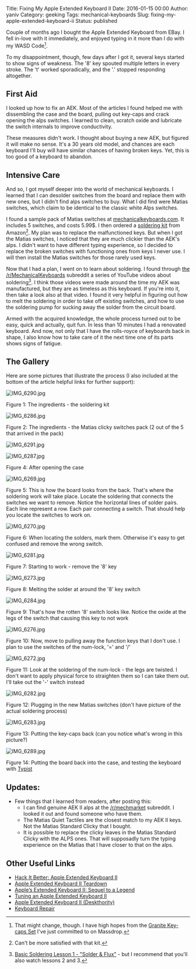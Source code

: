 Title: Fixing My Apple Extended Keyboard II
Date: 2016-01-15 00:00
Author: yaniv
Category: geeking
Tags: mechanical-keyboards
Slug: fixing-my-apple-extended-keyboard-ii
Status: published

Couple of months ago I bought the Apple Extended Keyboard from EBay. I
fell in-love with it immediately, and enjoyed typing in it more than I
do with my WASD Code[^1].

To my disappointment, though, few days after I got it, several keys
started to show signs of weakness. The '8' key spouted multiple letters
in every stroke. The 't' worked sporadically, and the '.' stopped
responding altogether.

<!--more-->


## First Aid

I looked up how to fix an AEK. Most of the articles I found helped me
with dissembling the case and the board, pulling out key-caps and crack
opening the alps switches. I learned to clean, scratch oxide and
lubricate the switch internals to improve conductivity.

These measures didn't work. I thought about buying a new AEK, but
figured it will make no sense. It's a 30 years old model, and chances
are each keyboard I'll buy will have similar chances of having broken
keys. Yet, this is too good of a keyboard to abandon.


## Intensive Care

And so, I got myself deeper into the world of mechanical keyboards. I
learned that I can desolder switches from the board and replace them
with new ones, but I didn't find alps switches to buy. What I did find
were Matias switches, which claim to be identical to the classic white
Alps switches.

I found a sample pack of Matias switches at
[mechanicalkeyboards.com](https://mechanicalkeyboards.com/shop/index.php?l=product_detail&p=483).
It includes 5 switches, and costs 5.99\$. I then ordered a [soldering
kit](http://www.amazon.com/gp/product/B00KR1CXTS?psc=1&redirect=true&ref_=oh_aui_search_detailpage)
from Amazon[^2]. My plan was to replace the
malfunctioned keys. But when I got the Matias switches, I noticed that
they are much clickier than the AEK's alps. I didn't want to have
different typing experience, so I decided to replace the broken switches
with functioning ones from keys I never use. I will then install the
Matias switches for those rarely used keys.

Now that I had a plan, I went on to learn about soldering. I found
through [the
/r/MechanicalKeyboards](http://reddit.com/r/mechanical_keyboards/)
subreddit a series of YouTube videos about soldering[^3]. I think those videos were made around the time my AEK was
manufactured, but they are as timeless as this keyboard. If you're into
it, then take a look also at that video. I found it very helpful in
figuring out how to melt the soldering in order to take off existing
switches, and how to use the soldering pump for sucking away the solder
from the circuit board.

Armed with the acquired knowledge, the whole process turned out to be
easy, quick and actually, quit fun. In less than 10 minutes I had a
renovated keyboard. And now, not only that I have the rolls-royce of
keyboards back in shape, I also know how to take care of it the next
time one of its parts shows signs of fatigue.


## The Gallery

Here are some pictures that illustrate the process (I also included at
the bottom of the article helpful links for further support):



![IMG\_6290.jpg](http://media.prodissues.com/images/2016/01/IMG_6290.jpg)

<span class="figure-number">Figure 1:</span> The ingredients - the
soldering kit

![IMG\_6286.jpg](http://media.prodissues.com/images/2016/01/IMG_6286.jpg)

<span class="figure-number">Figure 2:</span> The ingredients - the
Matias clicky switches pack (2 out of the 5 that arrived in the pack)



![IMG\_6291.jpg](http://media.prodissues.com/images/2016/01/IMG_6291.jpg)



![IMG\_6287.jpg](http://media.prodissues.com/images/2016/01/IMG_6287.jpg)

<span class="figure-number">Figure 4:</span> After opening the case


![IMG\_6269.jpg](http://media.prodissues.com/images/2016/01/IMG_6269.jpg)

<span class="figure-number">Figure 5:</span> This is how the board looks
from the back. That's where the soldering work will take place. Locate
the soldering that connects the switches we want to remove. Notice the
horizontal lines of solder pairs. Each line represent a row. Each pair
connecting a switch. That should help you locate the switches to work
on.



![IMG\_6270.jpg](http://media.prodissues.com/images/2016/01/IMG_6270.jpg)

<span class="figure-number">Figure 6:</span> When locating the solders,
mark them. Otherwise it's easy to get confused and remove the wrong
switch.



![IMG\_6281.jpg](http://media.prodissues.com/images/2016/01/IMG_6281.jpg)

<span class="figure-number">Figure 7:</span> Starting to work - remove
the '8' key


![IMG\_6273.jpg](http://media.prodissues.com/images/2016/01/IMG_6273.jpg)

<span class="figure-number">Figure 8:</span> Melting the solder at
around the '8' key switch


![IMG\_6284.jpg](http://media.prodissues.com/images/2016/01/IMG_6284.jpg)

<span class="figure-number">Figure 9:</span> That's how the rotten '8'
switch looks like. Notice the oxide at the legs of the switch that
causing this key to not work


![IMG\_6276.jpg](http://media.prodissues.com/images/2016/01/IMG_6276.jpg)

<span class="figure-number">Figure 10:</span> Now, move to pulling away
the function keys that I don't use. I plan to use the switches of the
num-lock, '=' and '/'


![IMG\_6272.jpg](http://media.prodissues.com/images/2016/01/IMG_6272.jpg)

<span class="figure-number">Figure 11:</span> Look at the soldering of
the num-lock - the legs are twisted. I don't want to apply physical
force to straighten them so I can take them out. I'll take out the '-'
switch instead


![IMG\_6282.jpg](http://media.prodissues.com/images/2016/01/IMG_6282.jpg)

<span class="figure-number">Figure 12:</span> Plugging in the new Matias
switches (don't have picture of the actual soldering process)


![IMG\_6283.jpg](http://media.prodissues.com/images/2016/01/IMG_6283.jpg)

<span class="figure-number">Figure 13:</span> Putting the key-caps back
(can you notice what's wrong in this picture?)


![IMG\_6289.jpg](http://media.prodissues.com/images/2016/01/IMG_6289.jpg)

<span class="figure-number">Figure 14:</span> Putting the board back
into the case, and testing the keyboard with
[Typist](https://itunes.apple.com/us/app/typist/id415166115?mt=12)


## Updates: 

-   Few things that I learned from readers, after posting this:
    -   I can find genuine AEK II alps at the
        [/r/mechmarket](https://www.reddit.com/r/mechmarket) subreddit.
        I looked it out and found someone who have them.
    -   The Matias Quiet Tactiles are the closest match to my AEK
        II keys. Not the Matias Standard Clicky that I bought.
    -   It is possible to replace the clicky leaves in the Matias
        Standard Clicky with the ALPS ones. That will supposadly turn
        the typing experience on the Matias that I have closer to that
        on the alps.


## Other Useful Links 

-   [Hack It Better: Apple Extended Keyboard
    II](https://ifixit.org/blog/4468/hack-it-better-apple-extended-keyboard-ii/)
-   [Apple Extended Keyboard II
    Teardown](https://www.ifixit.com/Teardown/Apple+Extended+Keyboard+II+Teardown/42138)
-   [Apple’s Extended Keyboard II: Sequel to a
    Legend](http://lowendmac.com/2006/apples-extended-keyboard-ii-sequel-to-a-legend/)
-   [Tuning an Apple Extended Keyboard
    II](https://github.com/cfenollosa/aekii)
-   [Apple Extended Keyboard
    II (Deskthority)](http://deskthority.net/wiki/Apple_Extended_Keyboard_II)
-   [Keyboard
    Repair](http://www.mactech.com/articles/mactech/Vol.05/05.01/Keyboardrepair/index.html)

[^1]: That might change, though. I have high hopes from the [Granite
Key-caps Set](https://www.massdrop.com/buy/granite-keycap-set) I've just
committed to on Massdrop.

[^2]: Can't be more satisfied with that kit.

[^3]: [Basic Soldering Lesson 1 - "Solder &
Flux"](https://www.youtube.com/watch?v=vIT4ra6Mo0s) - but I recommend
that you'll also watch lessons 2 and 3.
